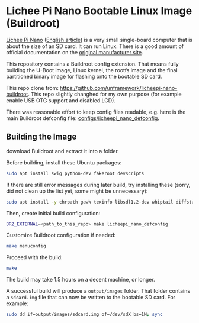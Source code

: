 # Lichee Pi Nano Bootable Linux Image (Buildroot)

[Lichee Pi Nano](http://nano.lichee.pro/index.html) ([English article](https://www.cnx-software.com/2018/08/17/licheepi-nano-cheap-sd-card-sized-linux-board/)) is a very small single-board computer that is about the size of an SD card. It can run Linux.
There is a good amount of official documentation on the [original manufacturer site](http://nano.lichee.pro/get_started/first_eye.html).

This repository contains a Buildroot config extension. That means fully building the U-Boot image, Linux kernel, the rootfs image and the final partitioned binary image for flashing onto the bootable SD card.

This repo clone from: https://github.com/unframework/licheepi-nano-buildroot. This repo slightly changhed for my own purpose (for example enable USB OTG support and disabled LCD). 

There was reasonable effort to keep config files readable, e.g. here is the main Buildroot defconfig file: [configs/licheepi_nano_defconfig](configs/licheepi_nano_defconfig).

## Building the Image

download Buildroot and extract it into a folder.

Before building, install these Ubuntu packages:

```sh
sudo apt install swig python-dev fakeroot devscripts
```

If there are still error messages during later build, try installing these (sorry, did not clean up the list yet, some might be unnecessary):

```sh
sudo apt install -y chrpath gawk texinfo libsdl1.2-dev whiptail diffstat cpio libssl-dev
```

Then, create initial build configuration:

```sh
BR2_EXTERNAL=<path_to_this_repo> make licheepi_nano_defconfig
```

Customize Buildroot configuration if needed:

```sh
make menuconfig
```

Proceed with the build:

```sh
make
```

The build may take 1.5 hours on a decent machine, or longer. 

A successful build will produce a `output/images` folder. That folder contains a `sdcard.img` file that can now be written to the bootable SD card. For example:

```sh
sudo dd if=output/images/sdcard.img of=/dev/sdX bs=1M; sync
```

